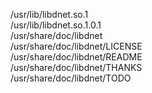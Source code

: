 /usr/lib/libdnet.so.1  
/usr/lib/libdnet.so.1.0.1  
/usr/share/doc/libdnet  
/usr/share/doc/libdnet/LICENSE  
/usr/share/doc/libdnet/README  
/usr/share/doc/libdnet/THANKS  
/usr/share/doc/libdnet/TODO  
